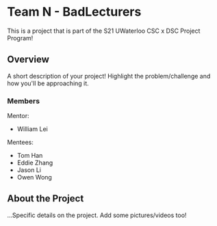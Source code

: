 # Team N - BadLecturers

This is a project that is part of the S21 UWaterloo CSC x DSC Project Program! 

## Overview

A short description of your project! Highlight the problem/challenge and how you'll be approaching it.

### Members
Mentor:
- William Lei

Mentees:
- Tom Han
- Eddie Zhang
- Jason Li
- Owen Wong

## About the Project

...Specific details on the project. Add some pictures/videos too!
